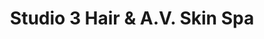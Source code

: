 ---
title: "Studio 3 Hair & A.V. Skin Spa"
url: /mount-vernon/studio-3-hair-und-a-v-skin-spa/
shop: Kosmetik
---